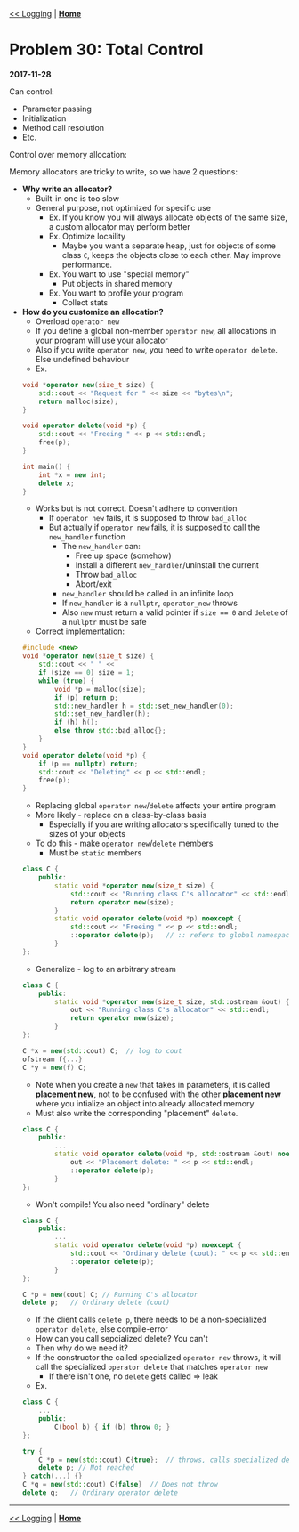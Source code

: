 [<< Logging](./problem_30.md) | [**Home**](../README.md)

# Problem 30: Total Control
**2017-11-28**

Can control:
- Parameter passing
- Initialization
- Method call resolution
- Etc.

Control over memory allocation:

Memory allocators are tricky to write, so we have 2 questions:
- **Why write an allocator?**
    - Built-in one is too slow
    - General purpose, not optimized for specific use
        - Ex. If you know you will always allocate objects of the same size, a custom allocator may perform better
        - Ex. Optimize locaility
            - Maybe you want a separate heap, just for objects of some class `C`, keeps the objects close to each other. May improve performance.
        - Ex. You want to use "special memory"
            - Put objects in shared memory
        - Ex. You want to profile your program
            - Collect stats
- **How do you customize an allocation?**
    - Overload `operator new`
    - If you define a global non-member `operator new`, all allocations in your program will use your allocator
    - Also if you write `operator new`, you need to write `operator delete`. Else undefined behaviour
    - Ex.
    ```C++
    void *operator new(size_t size) {
        std::cout << "Request for " << size << "bytes\n";
        return malloc(size);
    }
    ```
    ```C++
    void operator delete(void *p) {
        std::cout << "Freeing " << p << std::endl;
        free(p);
    }
    ```
    ```C++
    int main() {
        int *x = new int;
        delete x;
    }
    ```
    - Works but is not correct. Doesn't adhere to convention
        - If `operator new` fails, it is supposed to throw `bad_alloc`
        - But actually if `operator new` fails, it is supposed to call the `new_handler` function
            - The `new_handler` can:
                - Free up space (somehow)
                - Install a different `new_handler`/uninstall the current
                - Throw `bad_alloc`
                - Abort/exit
            - `new_handler` should be called in an infinite loop
            - If `new_handler` is a `nullptr`, `operator_new` throws
            - Also `new` must return a valid pointer if `size == 0` and `delete` of a `nullptr` must be safe
    - Correct implementation:
    ```C++
    #include <new>
    void *operator new(size_t size) {
        std::cout << " " << 
        if (size == 0) size = 1;
        while (true) {
            void *p = malloc(size);
            if (p) return p;
            std::new_handler h = std::set_new_handler(0);
            std::set_new_handler(h);
            if (h) h();
            else throw std::bad_alloc{};
        }
    }
    void operator delete(void *p) {
        if (p == nullptr) return;
        std::cout << "Deleting" << p << std::endl;
        free(p);
    }
    ```
    - Replacing global `operator new`/`delete` affects your entire program
    - More likely - replace on a class-by-class basis
        - Especially if you are writing allocators specifically tuned to the sizes of your objects
    - To do this - make `operator new`/`delete` members
        - Must be `static` members
    ```C++
    class C {
        public:
            static void *operator new(size_t size) {
                std::cout << "Running class C's allocator" << std::endl;
                return operator new(size);
            }
            static void operator delete(void *p) noexcept {
                std::cout << "Freeing " << p << std::endl;
                ::operator delete(p);   // :: refers to global namespace
            }
    };
    ```
    - Generalize - log to an arbitrary stream
    ```C++
    class C {
        public:
            static void *operator new(size_t size, std::ostream &out) {
                out << "Running class C's allocator" << std::endl;
                return operator new(size);
            }
    };
    ```
    ```C++
    C *x = new(std::cout) C;  // log to cout
    ofstream f{...}
    C *y = new(f) C;
    ```
    - Note when you create a `new` that takes in parameters, it is called **placement new**, not to be confused with the other **placement new** where you intialize an object into already allocated memory
    - Must also write the corresponding "placement" `delete`.
    ```C++
    class C {
        public:
            ...
            static void operator delete(void *p, std::ostream &out) noexcept {
                out << "Placement delete: " << p << std::endl;
                ::operator delete(p);   
            }
    };
    ```
    - Won't compile! You also need "ordinary" delete
    ```C++
    class C {
        public:
            ...
            static void operator delete(void *p) noexcept {
                std::cout << "Ordinary delete (cout): " << p << std::endl;
                ::operator delete(p);   
            }
    };
    ```
    ```C++
    C *p = new(cout) C; // Running C's allocator
    delete p;   // Ordinary delete (cout)
    ```
    - If the client calls `delete p`, there needs to be a non-specialized `operator delete`, else compile-error
    - How can you call sepcialized delete? You can't
    - Then why do we need it?
    - If the constructor the called specialized `operator new` throws, it will call the specialized `operator delete` that matches `operator new`
        - If there isn't one, no `delete` gets called => leak
    - Ex.
    ```C++
    class C {
        ...
        public:
            C(bool b) { if (b) throw 0; }
    };
    ```
    ```C++
    try {
        C *p = new(std::cout) C{true};  // throws, calls specialized delete
        delete p; // Not reached
    } catch(...) {}
    C *q = new(std::cout) C{false}  // Does not throw
    delete q;   // Ordinary operator delete
    ```

---
[<< Logging](./problem_30.md) | [**Home**](../README.md)